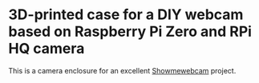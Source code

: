 # 3D-printed case for a DIY webcam based on Raspberry Pi Zero and RPi HQ camera 

This is a camera enclosure for an excellent [Showmewebcam](https://github.com/showmewebcam/showmewebcam) project.  

